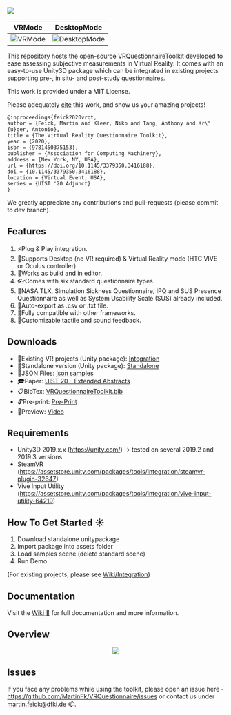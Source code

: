 <img src="http://martinfeick.com/wp-content/uploads/2020/11/vrquestionnairetoolkit.png">

| VRMode | DesktopMode |
| ----------- | ----------- |
| ![VRMode](http://martinfeick.com/wp-content/uploads/2020/07/VR_Mode.gif)      | ![DesktopMode](http://martinfeick.com/wp-content/uploads/2020/07/DesktopMode.gif)      |


This repository hosts the open-source VRQuestionnaireToolkit developed to ease assessing subjective measurements in Virtual Reality. It comes with an easy-to-use Unity3D package which can be integrated in existing projects supporting pre-, in situ- and post-study questionnaires.

This work is provided under a MIT License.

Please adequately <a href="https://github.com/MartinFk/VRQuestionnaireToolkit/blob/master/VRQuestionnaireToolkit.bib"> cite</a> this work, and show us your amazing projects!

```
@inproceedings{feick2020vrqt,
author = {Feick, Martin and Kleer, Niko and Tang, Anthony and Kr\"{u}ger, Antonio},
title = {The Virtual Reality Questionnaire Toolkit},
year = {2020},
isbn = {9781450375153},
publisher = {Association for Computing Machinery},
address = {New York, NY, USA},
url = {https://doi.org/10.1145/3379350.3416188},
doi = {10.1145/3379350.3416188},
location = {Virtual Event, USA},
series = {UIST '20 Adjunct}
}
```

We greatly appreciate any contributions and pull-requests (please commit to dev branch).


## Features
1. ⚡Plug & Play integration.
2. 🚩Supports Desktop (no VR required) & Virtual Reality mode (HTC VIVE or Oculus controller).
3. 🍏Works as build and in editor.
4. 👓Comes with six standard questionnaire types.
5. 📙NASA TLX, Simulation Sickness Questionnaire, IPQ and SUS Presence Questionnaire as well as System Usability Scale (SUS) already included.
6. 📁Auto-export as .csv or .txt file.
7. 🌌Fully compatible with other frameworks.
8. 🍒Customizable tactile and sound feedback.

## Downloads
- 🍧Existing VR projects (Unity package): <a href="http://martinfeick.com/wp-content/uploads/2020/12/integrationV1.1.zip" target="_blank" rel="noopener noreferrer"> Integration </a><br>
- 🍪Standalone version (Unity package): <a href="http://martinfeick.com/wp-content/uploads/2020/12/standaloneV1.1.zip" target="_blank" rel="noopener noreferrer"> Standalone </a><br>
- 🔖JSON Files:  <a href="http://martinfeick.com/wp-content/uploads/2020/12/questionsV1.1.zip" target="_blank" rel="noopener noreferrer">json samples</a><br>
- 🎓Paper: <a href="https://dl.acm.org/doi/abs/10.1145/3379350.3416188" target="_blank" rel="noopener noreferrer"> UIST 20 - Extended Abstracts</a><br>
- 📋BibTex: <a href="https://github.com/MartinFk/VRQuestionnaireToolkit/blob/master/VRQuestionnaireToolkit.bib" target="_blank" rel="noopener noreferrer"> VRQuestionnaireToolkit.bib</a><br>
- 🔓Pre-print: <a href="http://martinfeick.com/wp-content/uploads/2020/08/VRQuestionnaireToolkit.pdf" target="_blank" rel="noopener noreferrer">Pre-Print</a><br>
- 🎥Preview: <a href="http://martinfeick.com/wp-content/uploads/2020/08/VRquestionnaireToolkit.mp4" target="_blank" rel="noopener noreferrer">Video</a><br>

## Requirements
- Unity3D 2019.x.x (https://unity.com/) -> tested on several 2019.2 and 2019.3 versions
- SteamVR (https://assetstore.unity.com/packages/tools/integration/steamvr-plugin-32647)
- Vive Input Utility (https://assetstore.unity.com/packages/tools/integration/vive-input-utility-64219)

## How To Get Started ☀️
1. Download standalone unitypackage
2. Import package into assets folder
3. Load samples scene (delete standard scene)
4. Run Demo

(For existing projects, please see <a href="https://github.com/MartinFk/VRQuestionnaireToolkit/wiki/%F0%9F%9B%A0%EF%B8%8FIntegration-&-Event-Subscription"> Wiki/Integration</a>)

## Documentation
Visit the <a href="https://github.com/MartinFk/VRQuestionnaireToolkit/wiki"> Wiki 📘</a>  for full documentation and more information.

## Overview
<p align="center">
	<img src="http://martinfeick.com/wp-content/uploads/2020/12/Overview.png">
</p>

## Issues
If you face any problems while using the toolkit, please open an issue here - https://github.com/MartinFk/VRQuestionnaire/issues or contact us under martin.feick@dfki.de 📫.
